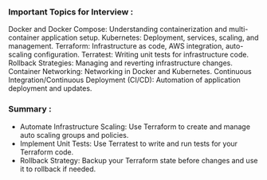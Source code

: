 ### Important Topics for Interview :
  Docker and Docker Compose: Understanding containerization and multi-container application setup.
  Kubernetes: Deployment, services, scaling, and management.
  Terraform: Infrastructure as code, AWS integration, auto-scaling configuration.
  Terratest: Writing unit tests for infrastructure code.
  Rollback Strategies: Managing and reverting infrastructure changes.
  Container Networking: Networking in Docker and Kubernetes.
  Continuous Integration/Continuous Deployment (CI/CD): Automation of application deployment and updates.


### Summary :
- Automate Infrastructure Scaling: Use Terraform to create and manage auto scaling groups and policies.
- Implement Unit Tests: Use Terratest to write and run tests for your Terraform code.
- Rollback Strategy: Backup your Terraform state before changes and use it to rollback if needed.
